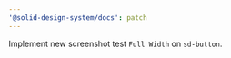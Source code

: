 ```yaml
---
'@solid-design-system/docs': patch
---
```


Implement new screenshot test `Full Width` on `sd-button`.
